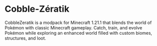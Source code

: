 # Cobble-Zératik
 CobbleZeratik  is a modpack for Minecraft 1.21.1 that blends the world of Pokémon with classic Minecraft gameplay. Catch, train, and evolve Pokémon while exploring an enhanced world filled with custom biomes, structures, and loot.
